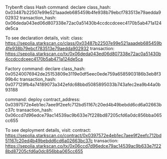 Trybenft class Hash
command: declare
class_hash: 0x03487b22507e99e521aaadeb685459b4fe938b79ebcf783513e79aedda902932
transaction_hash: 0x06deda043ed06d807338e72ac0a51430b4ccdccdceec4170b5ab471a124de5ca

To see declaration details, visit:
class: https://sepolia.starkscan.co/class/0x03487b22507e99e521aaadeb685459b4fe938b79ebcf783513e79aedda902932
transaction: https://sepolia.starkscan.co/tx/0x06deda043ed06d807338e72ac0a51430b4ccdccdceec4170b5ab471a124de5ca

Factory
command: declare
class_hash: 0x05240076942de25153809e3119e0df5eec0ede759a6585903186b3eb8f399b4c
transaction_hash: 0x077129fb4a74189073a342efdc68bbd5085895033b743afec2ea9b44a0b93188

command: deploy
contract_address: 0x0397572e4eb1ec7aee9f2eefc712bd51167c20ed4b49bebdd6cd6a02663bc37c
transaction_hash: 0x06ccd7d96edce79ac14539ac9b633e7f228bd87205cfd6a0dc856bba065cc655

To see deployment details, visit:
contract: https://sepolia.starkscan.co/contract/0x0397572e4eb1ec7aee9f2eefc712bd51167c20ed4b49bebdd6cd6a02663bc37c
transaction: https://sepolia.starkscan.co/tx/0x06ccd7d96edce79ac14539ac9b633e7f228bd87205cfd6a0dc856bba065cc655
